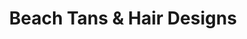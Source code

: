 ---
title: "Beach Tans & Hair Designs"
url: /rehoboth-beach/beach-tans-und-hair-designs/
shop: Kosmetik
---